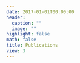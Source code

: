 ```yaml
---
date: 2017-01-01T00:00:00
header:
  caption: ""
  image: ""
highlight: false
math: false
title: Publications
view: 3
---
```

